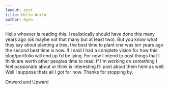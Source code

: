 ```yaml
---
layout: post
title: Hello World
author: Ryan
---
```

Hello whoever is reading this. I realistically should have done this many years ago (ok maybe not that many but at least two). But you know what they say about planting a tree, the best time to plant one was ten years ago the second best time is now. If I said I had a complete vision for how this blog/portfolio will end up I’d be lying. For now I intend to post things that I think are worth other peoples time to read. If I'm working on something I feel passionate about or think is interesting I’ll post about them here as well. Well I suppose thats all I got for now. Thanks for stopping by.

Onward and Upward